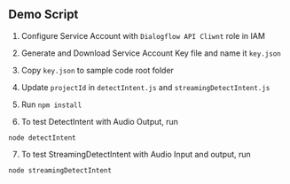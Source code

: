 ## Demo Script

1. Configure Service Account with `Dialogflow API Cliwnt` role in IAM

2. Generate and Download Service Account Key file and name it `key.json`

3. Copy `key.json` to sample code root folder

4. Update `projectId` in `detectIntent.js` and `streamingDetectIntent.js`

5. Run `npm install`

6. To test DetectIntent with Audio Output, run

```shell
node detectIntent
```

7. To test StreamingDetectIntent with Audio Input and output, run

```shell
node streamingDetectIntent
```